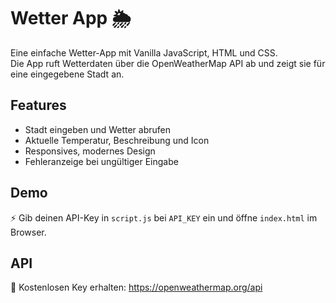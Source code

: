 # Wetter App 🌦️

Eine einfache Wetter-App mit Vanilla JavaScript, HTML und CSS.  
Die App ruft Wetterdaten über die OpenWeatherMap API ab und zeigt sie für eine eingegebene Stadt an.

## Features
- Stadt eingeben und Wetter abrufen
- Aktuelle Temperatur, Beschreibung und Icon
- Responsives, modernes Design
- Fehleranzeige bei ungültiger Eingabe

## Demo
⚡ Gib deinen API-Key in `script.js` bei `API_KEY` ein und öffne `index.html` im Browser.

## API
🔑 Kostenlosen Key erhalten: https://openweathermap.org/api
